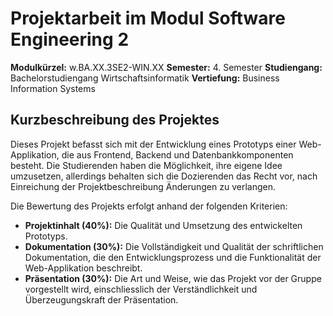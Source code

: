 # Projektarbeit im Modul Software Engineering 2

**Modulkürzel:** w.BA.XX.3SE2-WIN.XX
**Semester:** 4. Semester
**Studiengang:** Bachelorstudiengang Wirtschaftsinformatik
**Vertiefung:** Business Information Systems

## Kurzbeschreibung des Projektes

Dieses Projekt befasst sich mit der Entwicklung eines Prototyps einer Web-Applikation, die aus Frontend, Backend und Datenbankkomponenten besteht. Die Studierenden haben die Möglichkeit, ihre eigene Idee umzusetzen, allerdings behalten sich die Dozierenden das Recht vor, nach Einreichung der Projektbeschreibung Änderungen zu verlangen.

Die Bewertung des Projekts erfolgt anhand der folgenden Kriterien:
- **Projektinhalt (40%):** Die Qualität und Umsetzung des entwickelten Prototyps.
- **Dokumentation (30%):** Die Vollständigkeit und Qualität der schriftlichen Dokumentation, die den Entwicklungsprozess und die Funktionalität der Web-Applikation beschreibt.
- **Präsentation (30%):** Die Art und Weise, wie das Projekt vor der Gruppe vorgestellt wird, einschliesslich der Verständlichkeit und Überzeugungskraft der Präsentation.